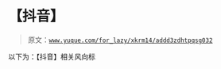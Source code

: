 # 【抖音】

> 原文：[`www.yuque.com/for_lazy/xkrm14/addd3zdhtpqsg032`](https://www.yuque.com/for_lazy/xkrm14/addd3zdhtpqsg032)



以下为：【抖音】相关风向标 



